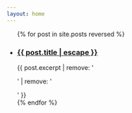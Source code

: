 ```yaml
---
layout: home
---
```

<ul class="post-list">
  {% for post in site.posts reversed %}
    <li id="{{ post.url | remove: '/terms/' | remove: '.html' }}">
      <h3>
        <a class="post-link" href="{{ site.baseurl }}{{ post.url }}">
          {{ post.title | escape }}
        </a>
      </h3>
      <span>{{ post.excerpt | remove: '<p>' | remove: '</p>' }}</span>
    </li>
  {% endfor %}
</ul>
